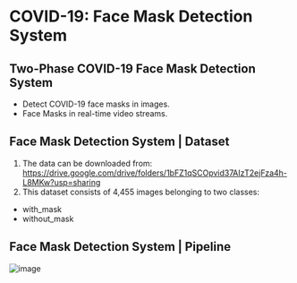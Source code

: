 
# COVID-19: Face Mask Detection System
## Two-Phase COVID-19 Face Mask Detection System
- Detect COVID-19 face masks in images.
- Face Masks in real-time video streams.
## Face Mask Detection System | Dataset
1. The data can be downloaded from: https://drive.google.com/drive/folders/1bFZ1qSCOpvid37AIzT2ejFza4h-L8MKw?usp=sharing
2. This dataset consists of 4,455 images belonging to two classes:
- with_mask
- without_mask
## Face Mask Detection System | Pipeline 
![image](https://user-images.githubusercontent.com/67474818/118885726-c37af880-b915-11eb-970c-5fdac872c483.png)



